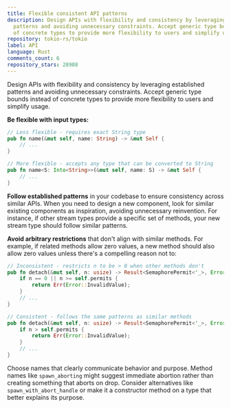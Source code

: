 ```yaml
---
title: Flexible consistent API patterns
description: Design APIs with flexibility and consistency by leveraging established
  patterns and avoiding unnecessary constraints. Accept generic type bounds instead
  of concrete types to provide more flexibility to users and simplify usage.
repository: tokio-rs/tokio
label: API
language: Rust
comments_count: 6
repository_stars: 28988
---
```


Design APIs with flexibility and consistency by leveraging established patterns and avoiding unnecessary constraints. Accept generic type bounds instead of concrete types to provide more flexibility to users and simplify usage.

**Be flexible with input types:**
```rust
// Less flexible - requires exact String type
pub fn name(&mut self, name: String) -> &mut Self {
    // ...
}

// More flexible - accepts any type that can be converted to String
pub fn name<S: Into<String>>(&mut self, name: S) -> &mut Self {
    // ...
}
```

**Follow established patterns** in your codebase to ensure consistency across similar APIs. When you need to design a new component, look for similar existing components as inspiration, avoiding unnecessary reinvention. For instance, if other stream types provide a specific set of methods, your new stream type should follow similar patterns.

**Avoid arbitrary restrictions** that don't align with similar methods. For example, if related methods allow zero values, a new method should also allow zero values unless there's a compelling reason not to:

```rust
// Inconsistent - restricts n to be > 0 when other methods don't
pub fn detach(&mut self, n: usize) -> Result<SemaphorePermit<'_>, Error> {
    if n == 0 || n >= self.permits {
        return Err(Error::InvalidValue);
    }
    // ...
}

// Consistent - follows the same patterns as similar methods
pub fn detach(&mut self, n: usize) -> Result<SemaphorePermit<'_>, Error> {
    if n > self.permits {
        return Err(Error::InvalidValue);
    }
    // ...
}
```

Choose names that clearly communicate behavior and purpose. Method names like `spawn_aborting` might suggest immediate abortion rather than creating something that aborts on drop. Consider alternatives like `spawn_with_abort_handle` or make it a constructor method on a type that better explains its purpose.